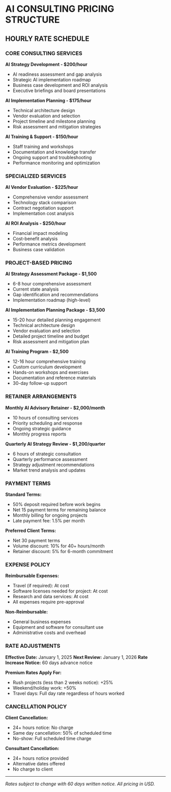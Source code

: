 # AI CONSULTING PRICING STRUCTURE

## HOURLY RATE SCHEDULE

### CORE CONSULTING SERVICES

**AI Strategy Development - $200/hour**
- AI readiness assessment and gap analysis
- Strategic AI implementation roadmap
- Business case development and ROI analysis
- Executive briefings and board presentations

**AI Implementation Planning - $175/hour**
- Technical architecture design
- Vendor evaluation and selection
- Project timeline and milestone planning
- Risk assessment and mitigation strategies

**AI Training & Support - $150/hour**
- Staff training and workshops
- Documentation and knowledge transfer
- Ongoing support and troubleshooting
- Performance monitoring and optimization

### SPECIALIZED SERVICES

**AI Vendor Evaluation - $225/hour**
- Comprehensive vendor assessment
- Technology stack comparison
- Contract negotiation support
- Implementation cost analysis

**AI ROI Analysis - $250/hour**
- Financial impact modeling
- Cost-benefit analysis
- Performance metrics development
- Business case validation

### PROJECT-BASED PRICING

**AI Strategy Assessment Package - $1,500**
- 6-8 hour comprehensive assessment
- Current state analysis
- Gap identification and recommendations
- Implementation roadmap (high-level)

**AI Implementation Planning Package - $3,500**
- 15-20 hour detailed planning engagement
- Technical architecture design
- Vendor evaluation and selection
- Detailed project timeline and budget
- Risk assessment and mitigation plan

**AI Training Program - $2,500**
- 12-16 hour comprehensive training
- Custom curriculum development
- Hands-on workshops and exercises
- Documentation and reference materials
- 30-day follow-up support

### RETAINER ARRANGEMENTS

**Monthly AI Advisory Retainer - $2,000/month**
- 10 hours of consulting services
- Priority scheduling and response
- Ongoing strategic guidance
- Monthly progress reports

**Quarterly AI Strategy Review - $1,200/quarter**
- 6 hours of strategic consultation
- Quarterly performance assessment
- Strategy adjustment recommendations
- Market trend analysis and updates

### PAYMENT TERMS

**Standard Terms:**
- 50% deposit required before work begins
- Net 15 payment terms for remaining balance
- Monthly billing for ongoing projects
- Late payment fee: 1.5% per month

**Preferred Client Terms:**
- Net 30 payment terms
- Volume discount: 10% for 40+ hours/month
- Retainer discount: 5% for 6-month commitment

### EXPENSE POLICY

**Reimbursable Expenses:**
- Travel (if required): At cost
- Software licenses needed for project: At cost
- Research and data services: At cost
- All expenses require pre-approval

**Non-Reimbursable:**
- General business expenses
- Equipment and software for consultant use
- Administrative costs and overhead

### RATE ADJUSTMENTS

**Effective Date:** January 1, 2025
**Next Review:** January 1, 2026
**Rate Increase Notice:** 60 days advance notice

**Premium Rates Apply For:**
- Rush projects (less than 2 weeks notice): +25%
- Weekend/holiday work: +50%
- Travel days: Full day rate regardless of hours worked

### CANCELLATION POLICY

**Client Cancellation:**
- 24+ hours notice: No charge
- Same day cancellation: 50% of scheduled time
- No-show: Full scheduled time charge

**Consultant Cancellation:**
- 24+ hours notice provided
- Alternative dates offered
- No charge to client

---

*Rates subject to change with 60 days written notice. All pricing in USD.*